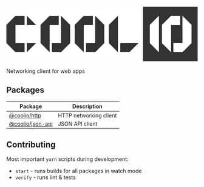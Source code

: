 ![Coolio](./assets/coolio.svg?sanitize=true)

Networking client for web apps

## Packages

| Package | Description |
|---|---|
| [@coolio/http](./packages/http) | HTTP networking client |
| [@coolio/json-api](./packages/json-api) | JSON API client |

## Contributing

Most important `yarn` scripts during development:
* `start` - runs builds for all packages in watch mode
* `verify` - runs lint & tests
